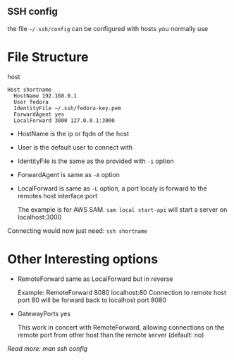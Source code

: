 ## SSH config
the file `~/.ssh/config` can be configured with hosts you normally use

# File Structure
host
```
Host shortname
  HostName 192.168.0.1
  User fedora
  IdentityFile ~/.ssh/fedora-key.pem
  ForwardAgent yes
  LocalForward 3000 127.0.0.1:3000
```

- HostName is the ip or fqdn of the host
- User is the default user to connect with
- IdentityFile is the same as the provided with `-i` option
- ForwardAgent is same as `-A` option
- LocalForward is same as `-L` option, a port localy is forward to the remotes host interface:port

  The example is for AWS SAM. `sam local start-api` will start a server on localhost:3000

Connecting would now just need: `ssh shortname`

# Other Interesting options
- RemoteForward same as LocalForward but in reverse
  
  Example: RemoteForward 8080 localhost:80
  Connection to remote host port 80 will be forward back to localhost port 8080
  
- GatewayPorts yes

  This work in concert with RemoteForward, allowing connections on the remote port
  from other host than the remote server (default: no)


_Read more: man ssh config_
